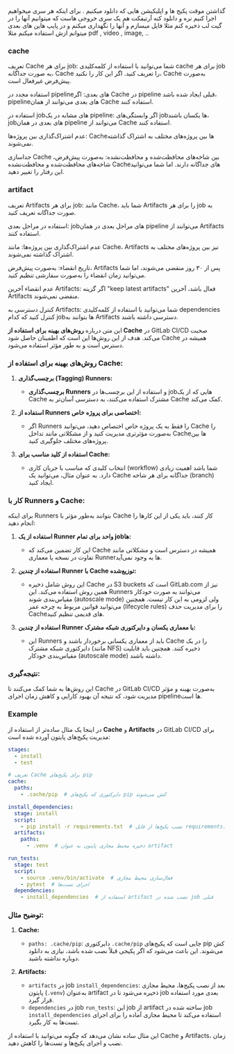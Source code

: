
گذاشتن موقت پکیج ها و اپلیکیشن هایی که دانلود میکنیم . برای اینکه هر سری میخواهیم اجرا کنیم نره و دانلود کنه
آرتیفکت هم یک سری خروجی هاست که میتوانیم آنها را در گیت لب ذخیره کنم
مثلا فایل میسازم و آنها را نگهداری میکنم و در پایپ هاین های بعدی میتوانم ازش استفاده میکنم مثلا pdf , video , image, ..

### cache
تعریف Cache برای هر job: شما می‌توانید با استفاده از کلمه‌کلیدی cache برای هر job به صورت جداگانه، Cache را تعریف کنید. اگر این کار را نکنید، Cache به‌صورت پیش‌فرض غیرفعال است.

استفاده مجدد در pipeline‌های بعدی: اگر Cache در pipeline قبلی ایجاد شده باشد، pipeline‌های بعدی می‌توانند از همان Cache استفاده کنند.

استفاده در job‌های مشابه در یک pipeline: اگر وابستگی‌های job‌ها یکسان باشند، job‌های بعدی در همان pipeline می‌توانند از Cache استفاده کنند.

عدم اشتراک‌گذاری بین پروژه‌ها: Cache‌ها بین پروژه‌های مختلف به اشتراک گذاشته نمی‌شوند.

جداسازی Cache بین شاخه‌های محافظت‌شده و محافظت‌نشده: به‌صورت پیش‌فرض، شاخه‌های محافظت‌شده و محافظت‌نشده Cache‌های جداگانه دارند. اما شما می‌توانید این رفتار را تغییر دهید.


### artifact

تعریف Artifacts برای هر job: مانند Cache، شما باید Artifacts را برای هر job به صورت جداگانه تعریف کنید.

استفاده در مراحل بعدی: job‌های مراحل بعدی در همان pipeline می‌توانند از Artifacts استفاده کنند.

عدم اشتراک‌گذاری بین پروژه‌ها: مانند Cache، Artifacts نیز بین پروژه‌های مختلف به اشتراک گذاشته نمی‌شوند.

تاریخ انقضاء: به‌صورت پیش‌فرض، Artifacts پس از ۳۰ روز منقضی می‌شوند، اما شما می‌توانید زمان انقضاء را به‌صورت سفارشی تنظیم کنید.

عدم انقضاء آخرین Artifacts: اگر گزینه "keep latest artifacts" فعال باشد، آخرین Artifacts منقضی نمی‌شوند.

کنترل دسترسی به Artifacts: شما می‌توانید با استفاده از کلمه‌کلیدی dependencies کنترل کنید که کدام job‌ها بتوانند به Artifacts دسترسی داشته باشند.




این متن درباره **روش‌های بهینه برای استفاده از Cache** در GitLab CI/CD صحبت می‌کند. هدف از این روش‌ها این است که اطمینان حاصل شود Cache همیشه در دسترس است و به طور مؤثر استفاده می‌شود.

### **روش‌های بهینه برای استفاده از Cache:**

1. **برچسب‌گذاری (Tagging) Runners:**
   - **برچسب‌گذاری Runners** و استفاده از این برچسب‌ها در jobهایی که از یک Cache مشترک استفاده می‌کنند، به دسترسی آسان‌تر به Cache کمک می‌کند.

2. **استفاده از Runners اختصاصی برای پروژه خاص:**
   - اگر Runners را فقط به یک پروژه خاص اختصاص دهید، می‌توانید Cache را به‌صورت مؤثرتری مدیریت کنید و از مشکلاتی مانند تداخل Cache‌ها بین پروژه‌های مختلف جلوگیری کنید.

3. **استفاده از کلید مناسب برای Cache:**
   - انتخاب کلیدی که مناسب با جریان کاری (workflow) شما باشد اهمیت زیادی دارد. به عنوان مثال، می‌توانید یک Cache جداگانه برای هر شاخه (branch) ایجاد کنید.

### **کار با Runners و Cache:**

برای اینکه Runners بتوانند به‌طور مؤثر با Cache کار کنند، باید یکی از این کارها را انجام دهید:

1. **استفاده از یک Runner واحد برای تمام jobها:**
   - این کار تضمین می‌کند که Cache همیشه در دسترس است و مشکلاتی مانند تفاوت در نسخه یا معماری Runner‌ها به وجود نمی‌آید.

2. **استفاده از چندین Runner با Cache توزیع‌شده:**
   - این روش شامل ذخیره Cache در S3 buckets است که GitLab.com نیز از همین روش استفاده می‌کند. این Runners می‌توانند به صورت خودکار مقیاس‌بندی شوند (autoscale mode) ولی لزومی به این کار نیست. همچنین می‌توانید قوانین مربوط به چرخه عمر (lifecycle rules) را برای مدیریت حذف Cache‌های قدیمی تنظیم کنید.

3. **استفاده از چندین Runner با معماری یکسان و دایرکتوری شبکه مشترک:**
   - این Runners باید از معماری یکسانی برخوردار باشند و Cache را در یک دایرکتوری شبکه مشترک (مانند NFS) ذخیره کنند. همچنین باید قابلیت مقیاس‌بندی خودکار (autoscale mode) داشته باشند.

### **نتیجه‌گیری:**
این روش‌ها به شما کمک می‌کنند تا Cache در GitLab CI/CD به‌صورت بهینه و مؤثر مدیریت شود، که نتیجه آن بهبود کارایی و کاهش زمان اجرای pipeline‌ها است.

### Example 
در اینجا یک مثال ساده‌تر از استفاده از **Cache** و **Artifacts** در GitLab CI/CD برای مدیریت پکیج‌های پایتون آورده شده است:

```yaml
stages:
  - install
  - test

# تعریف Cache برای پکیج‌های pip
cache:
  paths:
    - .cache/pip  # دایرکتوری که پکیج‌های pip کش می‌شوند

install_dependencies:
  stage: install
  script:
    - pip install -r requirements.txt  # نصب پکیج‌ها از فایل requirements.txt
  artifacts:
    paths:
      - .venv  # ذخیره محیط مجازی پایتون به عنوان artifact

run_tests:
  stage: test
  script:
    - source .venv/bin/activate  # فعال‌سازی محیط مجازی
    - pytest  # اجرای تست‌ها
  dependencies:
    - install_dependencies  # استفاده از artifact نصب شده در job قبلی
```

### توضیح مثال:

1. **Cache:**
   - `paths: .cache/pip`: دایرکتوری `.cache/pip` جایی است که پکیج‌های pip کش می‌شوند. این باعث می‌شود که اگر پکیجی قبلاً نصب شده باشد، نیازی به دانلود دوباره نداشته باشید.

2. **Artifacts:**
   - `artifacts` در job `install_dependencies`: بعد از نصب پکیج‌ها، محیط مجازی پایتون (`.venv`) به‌عنوان artifact ذخیره می‌شود تا در job بعدی مورد استفاده قرار گیرد.
   - `dependencies` در job `run_tests`: این job از artifact ساخته شده در job `install_dependencies` استفاده می‌کند تا محیط مجازی آماده را برای اجرای تست‌ها به کار بگیرد.

این مثال ساده نشان می‌دهد که چگونه می‌توانید با استفاده از Cache و Artifacts، زمان نصب و اجرای پکیج‌ها و تست‌ها را کاهش دهید.
